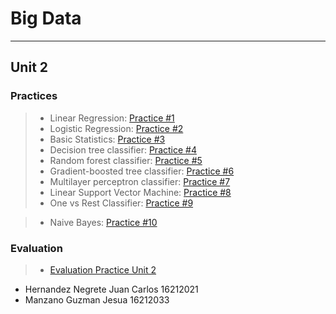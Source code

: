 # Big Data
_____
## Unit 2

### Practices

> * Linear Regression: [Practice #1](https://github.com/JesuaMG/BigData/blob/Unit_2/Unit2/Practices/Practice1/README.md)
> * Logistic Regression: [Practice #2](https://github.com/JesuaMG/BigData/tree/Unit_2/Unit2/Practices/Practice2)
> * Basic Statistics: [Practice #3](https://github.com/JesuaMG/BigData/blob/Unit_2/Unit2/Practices/Practice3/README.md)
> * Decision tree classifier: [Practice #4](https://github.com/JesuaMG/BigData/blob/Unit_2/Unit2/Practices/Practice4/README.md)
> * Random forest classifier: [Practice #5](https://github.com/JesuaMG/BigData/blob/Unit_2/Unit2/Practices/Practice5/README.md)
> * Gradient-boosted tree classifier: [Practice #6](https://github.com/JesuaMG/BigData/blob/Unit_2/Unit2/Practices/Practice6/README.md)
> * Multilayer perceptron classifier: [Practice #7](https://github.com/JesuaMG/BigData/blob/Unit_2/Unit2/Practices/Practice7/README.md)
> * Linear Support Vector Machine: [Practice #8](https://github.com/JesuaMG/BigData/blob/Unit_2/Unit2/Practices/Practice8/README.md)
> * One vs Rest Classifier: [Practice #9](https://github.com/JesuaMG/BigData/blob/Unit_2/Unit2/Practices/Practice9/README.md)

> * Naive Bayes: [Practice #10](https://github.com/JesuaMG/BigData/blob/Unit_2/Unit2/Practices/Practice10/README.md)

### Evaluation
> * [Evaluation Practice Unit 2]()

- Hernandez Negrete Juan Carlos 16212021
- Manzano Guzman Jesua 16212033
